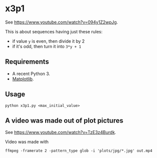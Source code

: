 # x3p1

See https://www.youtube.com/watch?v=094y1Z2wpJg.

This is about sequences having just these rules:
* if value `y` is even, then divide it by 2
* if it's odd, then turn it into `3*y + 1`

## Requirements

* A recent Python 3.
* [Matplotlib](https://matplotlib.org/).

## Usage

```
python x3p1.py <max_initial_value>
```

## A video was made out of plot pictures

See https://www.youtube.com/watch?v=TzE3z4Burdk.

Video was made with
```
ffmpeg -framerate 2 -pattern_type glob -i 'plots/jpg/*.jpg' out.mp4
```